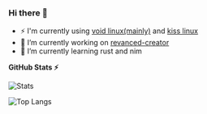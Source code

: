 ### Hi there 👋

- ⚡ I'm currently using [void linux(mainly)](https://voidlinux.org) and [kiss linux](https://kisslinux.org)
- 🔭 I’m currently working on [revanced-creator](https://github.com/XDream8/revanced-creator)
- 🌱 I’m currently learning rust and nim

<!--
**XDream8/XDream8** is a ✨ _special_ ✨ repository because its `README.md` (this file) appears on your GitHub profile.

Here are some ideas to get you started:

- 🔭 I’m currently working on ...
- 🌱 I’m currently learning ...
- 👯 I’m looking to collaborate on ...
- 🤔 I’m looking for help with ...
- 💬 Ask me about ...
- 📫 How to reach me: ...
- 😄 Pronouns: ...
- ⚡ Fun fact: ...
-->

**GitHub Stats ⚡**

![Stats](https://github-readme-stats.vercel.app/api/?username=XDream8&layout=compact&show_icons=true&include_all_commits=true&hide_border=true&theme=tokyonight)

![Top Langs](https://github-readme-stats.vercel.app/api/top-langs/?username=XDream8&theme=tokyonight&show_icons=true&count_private=true&hide_border=true&include_all_commits=true&custom_title=XDream8%27s+Top+Languages&layout=compact)
